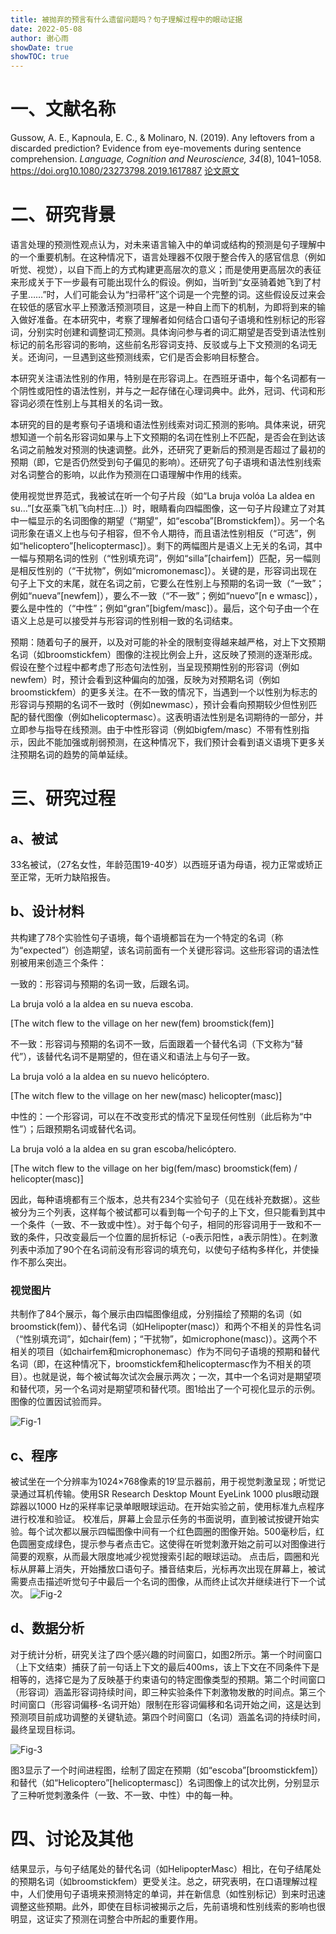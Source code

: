 ```yaml
---
title: 被抛弃的预言有什么遗留问题吗？句子理解过程中的眼动证据 
date: 2022-05-08
author: 谢心雨
showDate: true
showTOC: true
---
```


# 一、文献名称

Gussow, A. E., Kapnoula, E. C., & Molinaro, N. (2019). Any leftovers from a discarded prediction? Evidence from eye-movements during sentence comprehension. *Language, Cognition and Neuroscience, 34*(8), 1041–1058. https://doi.org10.1080/23273798.2019.1617887 
[论文原文](../Source_Files/2022-05-08-XXY2.pdf)

# 二、研究背景

语言处理的预测性观点认为，对未来语言输入中的单词或结构的预测是句子理解中的一个重要机制。在这种情况下，语言处理器不仅限于整合传入的感官信息（例如听觉、视觉），以自下而上的方式构建更高层次的意义；而是使用更高层次的表征来形成关于下一步最有可能出现什么的假设。例如，当听到“女巫骑着她飞到了村子里……”时，人们可能会认为“扫帚杆”这个词是一个完整的词。这些假设反过来会在较低的感官水平上预激活预测项目，这是一种自上而下的机制，为即将到来的输入做好准备。在本研究中，考察了理解者如何结合口语句子语境和性别标记的形容词，分别实时创建和调整词汇预测。具体询问参与者的词汇期望是否受到语法性别标记的前名形容词的影响，这些前名形容词支持、反驳或与上下文预测的名词无关。还询问，一旦遇到这些预测线索，它们是否会影响目标整合。

本研究关注语法性别的作用，特别是在形容词上。在西班牙语中，每个名词都有一个阴性或阳性的语法性别，并与之一起存储在心理词典中。此外，冠词、代词和形容词必须在性别上与其相关的名词一致。

本研究的目的是考察句子语境和语法性别线索对词汇预测的影响。具体来说，研究想知道一个前名形容词如果与上下文预期的名词在性别上不匹配，是否会在到达该名词之前触发对预测的快速调整。此外，还研究了更新后的预测是否超过了最初的预期（即，它是否仍然受到句子偏见的影响）。还研究了句子语境和语法性别线索对名词整合的影响，以此作为预测在口语理解中作用的线索。

使用视觉世界范式，我被试在听一个句子片段（如“La bruja volóa La aldea en su…”[女巫乘飞机飞向村庄…]）时，眼睛看向四幅图像，这一句子片段建立了对其中一幅显示的名词图像的期望（“期望”，如“escoba”[Bromstickfem]）。另一个名词形象在语义上也与句子相容，但不令人期待，而且语法性别相反（“可选”，例如“helicoptero”[helicoptermasc]）。剩下的两幅图片是语义上无关的名词，其中一幅与预期名词的性别（“性别填充词”，例如“silla”[chairfem]）匹配，另一幅则是相反性别的（“干扰物”，例如“micromonemasc]）。关键的是，形容词出现在句子上下文的末尾，就在名词之前，它要么在性别上与预期的名词一致（“一致”；例如“nueva”[newfem]），要么不一致（“不一致”；例如“nuevo”[n e wmasc]），要么是中性的（“中性”；例如“gran”[bigfem\/masc]）。最后，这个句子由一个在语义上总是可以接受并与形容词的性别相一致的名词结束。

预期：随着句子的展开，以及对可能的补全的限制变得越来越严格，对上下文预期名词（如broomstickfem）图像的注视比例会上升，这反映了预测的逐渐形成。假设在整个过程中都考虑了形态句法性别，当呈现预期性别的形容词（例如newfem）时，预计会看到这种偏向的加强，反映为对预期名词（例如broomstickfem）的更多关注。在不一致的情况下，当遇到一个以性别为标志的形容词与预期的名词不一致时（例如newmasc），预计会看向预期较少但性别匹配的替代图像（例如helicoptermasc）。这表明语法性别是名词期待的一部分，并立即参与指导在线预测。由于中性形容词（例如bigfem\/masc）不带有性别指示，因此不能加强或削弱预测，在这种情况下，我们预计会看到语义语境下更多关注预期名词的趋势的简单延续。

# 三、研究过程

## a、被试

33名被试，（27名女性，年龄范围19-40岁）以西班牙语为母语，视力正常或矫正至正常，无听力缺陷报告。

## b、设计材料

共构建了78个实验性句子语境，每个语境都旨在为一个特定的名词（称为“expected”）创造期望，该名词前面有一个关键形容词。这些形容词的语法性别被用来创造三个条件： 

一致的：形容词与预期的名词一致，后跟名词。

La bruja voló a la aldea en su nueva escoba. 

[The witch flew to the village on her new(fem) broomstick(fem)]

不一致：形容词与预期的名词不一致，后面跟着一个替代名词（下文称为“替代”），该替代名词不是期望的，但在语义和语法上与句子一致。

La bruja voló a la aldea en su nuevo helicóptero. 

[The witch flew to the village on her new(masc) helicopter(masc)]

中性的：一个形容词，可以在不改变形式的情况下呈现任何性别（此后称为“中性”）；后跟预期名词或替代名词。

La bruja voló a la aldea en su gran escoba/helicóptero. 

[The witch flew to the village on her big(fem/masc) broomstick(fem) / helicopter(masc)]

因此，每种语境都有三个版本，总共有234个实验句子（见在线补充数据）。这些被分为三个列表，这样每个被试都可以看到每一个句子的上下文，但只能看到其中一个条件（一致、不一致或中性）。对于每个句子，相同的形容词用于一致和不一致的条件，只改变最后一个位置的屈折标记（-o表示阳性，a表示阴性）。在刺激列表中添加了90个在名词前没有形容词的填充句，以使句子结构多样化，并使操作不那么突出。

### 视觉图片

共制作了84个展示，每个展示由四幅图像组成，分别描绘了预期的名词（如broomstick(fem)）、替代名词（如Helipopter(masc)）和两个不相关的异性名词（“性别填充词”，如chair(fem)；“干扰物”，如microphone(masc)）。这两个不相关的项目（如chairfem和microphonemasc）作为不同句子语境的预期和替代名词（即，在这种情况下，broomstickfem和helicoptermasc作为不相关的项目）。也就是说，每个被试每次试次会展示两次；一次，其中一个名词对是期望项和替代项，另一个名词对是期望项和替代项。图1给出了一个可视化显示的示例。图像的位置因试验而异。

![Fig-1](../Supporting_Information/2022-05-08-XXY2-Fig-1.png)

## c、程序

被试坐在一个分辨率为1024×768像素的19′显示器前，用于视觉刺激呈现；听觉记录通过耳机传输。使用SR Research Desktop Mount EyeLink 1000 plus眼动跟踪器以1000 Hz的采样率记录单眼眼球运动。在开始实验之前，使用标准九点程序进行校准和验证。 校准后，屏幕上会显示任务的书面说明，直到被试按键开始实验。每个试次都以展示四幅图像中间有一个红色圆圈的图像开始。500毫秒后，红色圆圈变成绿色，提示参与者点击它。这使得在听觉刺激开始之前可以对图像进行简要的观察，从而最大限度地减少视觉搜索引起的眼球运动。 点击后，圆圈和光标从屏幕上消失，开始播放口语句子。播音结束后，光标再次出现在屏幕上，被试需要点击描述听觉句子中最后一个名词的图像，从而终止试次并继续进行下一个试次。
![Fig-2](../Supporting_Information/2022-05-08-XXY2-Fig-2.png)

## d、数据分析

对于统计分析，研究关注了四个感兴趣的时间窗口，如图2所示。第一个时间窗口（上下文结束）捕获了前一句话上下文的最后400ms，该上下文在不同条件下是相等的，选择它是为了反映基于约束语句的特定图像类型的预期。第二个时间窗口（形容词）涵盖形容词持续时间，即三种实验条件下刺激物发散的时间点。第三个时间窗口（形容词偏移-名词开始）限制在形容词偏移和名词开始之间，这是达到预测项目前成功调整的关键轨迹。第四个时间窗口（名词）涵盖名词的持续时间，最终呈现目标词。 

![Fig-3](../Supporting_Information/2022-05-08-XXY2-Fig-1.png)

图3显示了一个时间进程图，绘制了固定在预期（如“escoba”[broomstickfem]）和替代（如“Helicoptero”[helicoptermasc]）名词图像上的试次比例，分别显示了三种听觉刺激条件（一致、不一致、中性）中的每一种。

# 四、讨论及其他

结果显示，与句子结尾处的替代名词（如HelipopterMasc）相比，在句子结尾处的预期名词（如broomstickfem）更受关注。总之，研究表明，在口语理解过程中，人们使用句子语境来预测特定的单词，并在新信息（如性别标记）到来时迅速调整这些预期。此外，即使在目标词被揭示之后，先前语境和性别线索的影响也很明显，这证实了预测在词整合中所起的重要作用。
